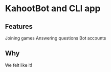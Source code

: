 # KahootBot and CLI app

## Features

Joining games
Answering questions
Bot accounts

## Why

We felt like it!
